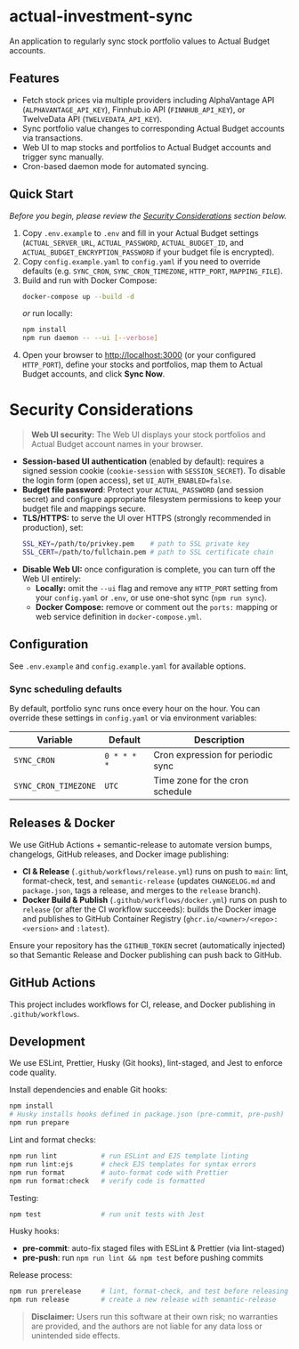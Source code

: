 # actual-investment-sync

An application to regularly sync stock portfolio values to Actual Budget accounts.

## Features

- Fetch stock prices via multiple providers including AlphaVantage API (`ALPHAVANTAGE_API_KEY`), Finnhub.io API (`FINNHUB_API_KEY`), or TwelveData API (`TWELVEDATA_API_KEY`).
- Sync portfolio value changes to corresponding Actual Budget accounts via transactions.
- Web UI to map stocks and portfolios to Actual Budget accounts and trigger sync manually.
- Cron-based daemon mode for automated syncing.

## Quick Start

_Before you begin, please review the [Security Considerations](#security-considerations) section below._

1. Copy `.env.example` to `.env` and fill in your Actual Budget settings (`ACTUAL_SERVER_URL`, `ACTUAL_PASSWORD`, `ACTUAL_BUDGET_ID`, and `ACTUAL_BUDGET_ENCRYPTION_PASSWORD` if your budget file is encrypted).
2. Copy `config.example.yaml` to `config.yaml` if you need to override defaults (e.g. `SYNC_CRON`, `SYNC_CRON_TIMEZONE`, `HTTP_PORT`, `MAPPING_FILE`).
3. Build and run with Docker Compose:
   ```bash
   docker-compose up --build -d
   ```
   _or_ run locally:
   ```bash
   npm install
   npm run daemon -- --ui [--verbose]
   ```
4. Open your browser to <http://localhost:3000> (or your configured `HTTP_PORT`), define your stocks and portfolios, map them to Actual Budget accounts, and click **Sync Now**.

# Security Considerations

> **Web UI security:** The Web UI displays your stock portfolios and Actual Budget account names in your browser.

- **Session-based UI authentication** (enabled by default): requires a signed session cookie (`cookie-session` with `SESSION_SECRET`). To disable the login form (open access), set `UI_AUTH_ENABLED=false`.
- **Budget file password**: Protect your `ACTUAL_PASSWORD` (and session secret) and configure appropriate filesystem permissions to keep your budget file and mappings secure.
- **TLS/HTTPS:** to serve the UI over HTTPS (strongly recommended in production), set:
  ```bash
  SSL_KEY=/path/to/privkey.pem    # path to SSL private key
  SSL_CERT=/path/to/fullchain.pem # path to SSL certificate chain
  ```
- **Disable Web UI:** once configuration is complete, you can turn off the Web UI entirely:
  - **Locally:** omit the `--ui` flag and remove any `HTTP_PORT` setting from your `config.yaml` or `.env`, or use one-shot sync (`npm run sync`).
  - **Docker Compose:** remove or comment out the `ports:` mapping or web service definition in `docker-compose.yml`.

## Configuration

See `.env.example` and `config.example.yaml` for available options.

### Sync scheduling defaults
By default, portfolio sync runs once every hour on the hour. You can override these settings in `config.yaml` or via environment variables:

| Variable            | Default     | Description                        |
|---------------------|-------------|------------------------------------|
| `SYNC_CRON`         | `0 * * * *` | Cron expression for periodic sync  |
| `SYNC_CRON_TIMEZONE`| `UTC`       | Time zone for the cron schedule    |

## Releases & Docker

We use GitHub Actions + semantic-release to automate version bumps, changelogs, GitHub releases, and Docker image publishing:

- **CI & Release** (`.github/workflows/release.yml`) runs on push to `main`: lint, format-check, test, and `semantic-release` (updates `CHANGELOG.md` and `package.json`, tags a release, and merges to the `release` branch).
- **Docker Build & Publish** (`.github/workflows/docker.yml`) runs on push to `release` (or after the CI workflow succeeds): builds the Docker image and publishes to GitHub Container Registry (`ghcr.io/<owner>/<repo>:<version>` and `:latest`).

Ensure your repository has the `GITHUB_TOKEN` secret (automatically injected) so that Semantic Release and Docker publishing can push back to GitHub.

## GitHub Actions

This project includes workflows for CI, release, and Docker publishing in `.github/workflows`.

## Development

We use ESLint, Prettier, Husky (Git hooks), lint-staged, and Jest to enforce code quality.

Install dependencies and enable Git hooks:

```bash
npm install
# Husky installs hooks defined in package.json (pre-commit, pre-push)
npm run prepare
```

Lint and format checks:

```bash
npm run lint           # run ESLint and EJS template linting
npm run lint:ejs       # check EJS templates for syntax errors
npm run format         # auto-format code with Prettier
npm run format:check   # verify code is formatted
```

Testing:

```bash
npm test               # run unit tests with Jest
```

Husky hooks:

- **pre-commit**: auto-fix staged files with ESLint & Prettier (via lint-staged)
- **pre-push**: run `npm run lint && npm test` before pushing commits

Release process:

```bash
npm run prerelease     # lint, format-check, and test before releasing
npm run release        # create a new release with semantic-release
```

> **Disclaimer:** Users run this software at their own risk; no warranties are provided, and the authors are not liable for any data loss or unintended side effects.
